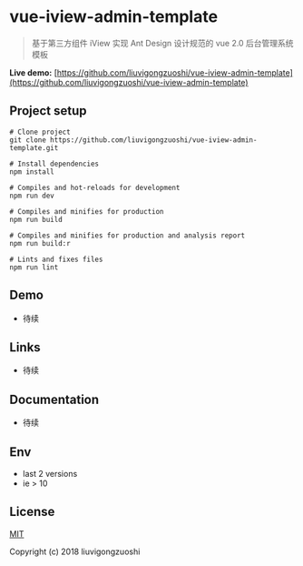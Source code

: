 # vue-iview-admin-template

> 基于第三方组件 iView 实现 Ant Design 设计规范的 vue 2.0 后台管理系统模板

**Live demo:**  [https://github.com/liuvigongzuoshi/vue-iview-admin-template](https://github.com/liuvigongzuoshi/vue-iview-admin-template)

## Project setup

```
# Clone project
git clone https://github.com/liuvigongzuoshi/vue-iview-admin-template.git

# Install dependencies
npm install

# Compiles and hot-reloads for development
npm run dev

# Compiles and minifies for production
npm run build

# Compiles and minifies for production and analysis report
npm run build:r

# Lints and fixes files
npm run lint
```

## Demo

* 待续

## Links

* 待续

## Documentation 

* 待续

## Env
* last 2 versions
* ie > 10

## License

[MIT](https://github.com/liuvigongzuoshi/vue-iview-admin-template/blob/master/LICENSE)

Copyright (c) 2018 liuvigongzuoshi
